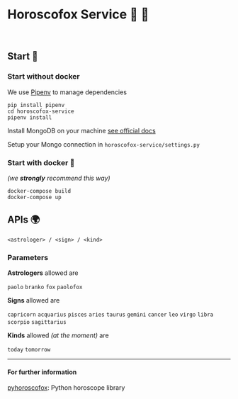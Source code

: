 <p align="center">
    <h1>Horoscofox Service 🦄 🌈</h1>
    <br>
</p>

## Start 💫

### Start without docker
We use [Pipenv](https://github.com/pypa/pipenv) to manage dependencies

    pip install pipenv
    cd horoscofox-service
    pipenv install 

Install MongoDB on your machine [see official docs](https://docs.mongodb.com/manual/administration/install-community/)

Setup your Mongo connection in `horoscofox-service/settings.py`

### Start with docker 🐳
*(we **strongly** recommend this way)*

    docker-compose build
    docker-compose up



## APIs 🌍
`<astrologer> / <sign> / <kind>`

### Parameters
**Astrologers** allowed are 

`paolo`  `branko`  `fox`  `paolofox`

**Signs** allowed are 

`capricorn`  `acquarius`  `pisces`  `aries`  `taurus`  `gemini`  `cancer`  `leo`  `virgo`  `libra`  `scorpio`  `sagittarius`

**Kinds** allowed *(at the moment)* are 

`today` `tomorrow`

---

#### For further information
[pyhoroscofox](https://github.com/horoscofox/pyhoroscofox "pyhoroscofox"):  Python horoscope library